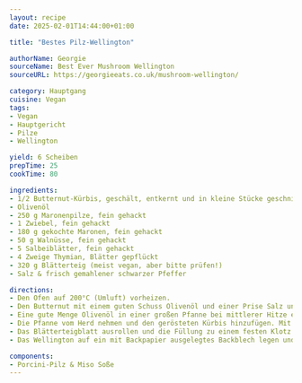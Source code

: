 ```yaml
---
layout: recipe
date: 2025-02-01T14:44:00+01:00

title: "Bestes Pilz-Wellington"

authorName: Georgie
sourceName: Best Ever Mushroom Wellington
sourceURL: https://georgieeats.co.uk/mushroom-wellington/

category: Hauptgang
cuisine: Vegan
tags:
- Vegan
- Hauptgericht
- Pilze
- Wellington

yield: 6 Scheiben
prepTime: 25
cookTime: 80

ingredients:
- 1/2 Butternut-Kürbis, geschält, entkernt und in kleine Stücke geschnitten
- Olivenöl
- 250 g Maronenpilze, fein gehackt
- 1 Zwiebel, fein gehackt
- 180 g gekochte Maronen, fein gehackt
- 50 g Walnüsse, fein gehackt
- 5 Salbeiblätter, fein gehackt
- 4 Zweige Thymian, Blätter gepflückt
- 320 g Blätterteig (meist vegan, aber bitte prüfen!)
- Salz & frisch gemahlener schwarzer Pfeffer

directions:
- Den Ofen auf 200°C (Umluft) vorheizen.
- Den Butternut mit einem guten Schuss Olivenöl und einer Prise Salz und schwarzem Pfeffer auf ein Backblech geben. Alles gut vermengen und dann 35-40 Minuten rösten, bis der Kürbis weich ist.
- Eine gute Menge Olivenöl in einer großen Pfanne bei mittlerer Hitze erhitzen. Sobald es heiß ist, die Pilze und Zwiebeln hinzufügen und 10-12 Minuten braten, bis sie sehr weich sind. Kastanien, Walnüsse, Salbei und Thymian hinzufügen, würzen und weitere 5 Minuten braten, bis alles weich ist und die Zwiebeln zu karamellisieren beginnen.
- Die Pfanne vom Herd nehmen und den gerösteten Kürbis hinzufügen. Mit einem Kartoffelstampfer alles zu einer klumpigen Paste zerdrücken, dann abschmecken und die Würze anpassen, falls nötig. Die Mischung vollständig abkühlen lassen.
- Das Blätterteigblatt ausrollen und die Füllung zu einem festen Klotz über 1/3 der Breite des Teigs löffeln, wobei an jedem Ende des Teigs ein kleiner Abstand frei bleibt (dies hilft beim Verschließen). Den Teig fest um die Füllung wickeln und die Seiten zusammendrücken, um eine feste Versiegelung zu schaffen. Mit der Rückseite eines Messers ein Rautenmuster leicht in den Teig drücken (darauf achten, nicht durchzuschneiden), dann das Wellington rundum mit Olivenöl bestreichen.
- Das Wellington auf ein mit Backpapier ausgelegtes Backblech legen und 30-35 Minuten backen, bis es rundum goldbraun ist. 5 Minuten abkühlen lassen, bevor es in Scheiben geschnitten und serviert wird.

components:
- Porcini-Pilz & Miso Soße
---
```

